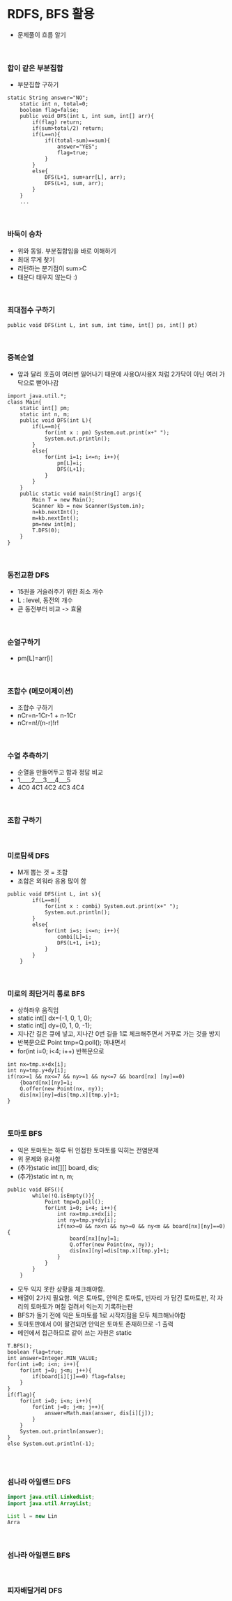 <br>

# RDFS, BFS 활용
- 문제풀이 흐름 알기

<br>

### 합이 같은 부분집합
- 부분집합 구하기
````
static String answer="NO";
	static int n, total=0;
	boolean flag=false;
	public void DFS(int L, int sum, int[] arr){
		if(flag) return;
		if(sum>total/2) return;
		if(L==n){
			if((total-sum)==sum){
				answer="YES";
				flag=true;
			}	
		}
		else{
			DFS(L+1, sum+arr[L], arr);
			DFS(L+1, sum, arr);
		}
	}
	...
````


<br>

### 바둑이 승차
- 위와 동일. 부분집함임을 바로 이해하기
- 최대 무게 찾기
- 리턴하는 분기점이 sum>C
- 태운다 태우지 않는다 :)




<br>

### 최대점수 구하기
````
public void DFS(int L, int sum, int time, int[] ps, int[] pt)
````





<br>

### 중복순열
- 앞과 달리 호출이 여러번 일어나기 때문에 사용O/사용X 처럼 2가닥이 아닌 여러 가닥으로 뻗어나감
```
import java.util.*;
class Main{
	static int[] pm;
	static int n, m;
	public void DFS(int L){
		if(L==m){
			for(int x : pm) System.out.print(x+" ");
			System.out.println();
		}
		else{
			for(int i=1; i<=n; i++){
				pm[L]=i;
				DFS(L+1);
			}
		}
	}
	public static void main(String[] args){
		Main T = new Main();
		Scanner kb = new Scanner(System.in);
		n=kb.nextInt();
		m=kb.nextInt();
		pm=new int[m];
		T.DFS(0);
	}
}
```




<br>

### 동전교환 DFS
- 15원을 거슬러주기 위한 최소 개수
- L : level, 동전의 개수
- 큰 동전부터 비교 -> 효율





<br>

### 순열구하기
- pm[L]=arr[i]





<br>

### 조합수 (메모이제이션)
- 조합수 구하기
- nCr=n-1Cr-1 + n-1Cr
- nCr=n!/(n-r)!r!





<br>

### 수열 추측하기
- 순열을 만들어두고 합과 정답 비교
- 1____2___3___4___5
- 4C0 4C1 4C2 4C3 4C4





<br>

### 조합 구하기






<br>

### 미로탐색 DFS
- M개 뽑는 것 = 조합
- 조합은 외워라 응용 많이 함
````
public void DFS(int L, int s){
		if(L==m){
			for(int x : combi) System.out.print(x+" ");
			System.out.println();
		}
		else{
			for(int i=s; i<=n; i++){
				combi[L]=i;
				DFS(L+1, i+1);
			}
		}
	}
````




<br>

### 미로의 최단거리 통로 BFS
- 상하좌우 움직임
- static int[] dx={-1, 0, 1, 0};
- static int[] dy={0, 1, 0, -1};
- 지나간 길은 큐에 넣고, 지나간 0번 길을 1로 체크해주면서 거꾸로 가는 것을 방지
- 반복문으로 Point tmp=Q.poll(); 꺼내면서
- for(int i=0; i<4; i++) 반복문으로 
````
int nx=tmp.x+dx[i];   
int ny=tmp.y+dy[i];
if(nx>=1 && nx<=7 && ny>=1 && ny<=7 && board[nx] [ny]==0)
    {board[nx][ny]=1;
    Q.offer(new Point(nx, ny));
    dis[nx][ny]=dis[tmp.x][tmp.y]+1;
}
````

<br>

### 토마토 BFS
- 익은 토마토는 하루 뒤 인접한 토마토를 익히는 전염문제
- 위 문제와 유사함
- (추가)static int[][] board, dis;
- (추가)static int n, m;
````
public void BFS(){
		while(!Q.isEmpty()){
			Point tmp=Q.poll();
			for(int i=0; i<4; i++){
				int nx=tmp.x+dx[i];
				int ny=tmp.y+dy[i];
				if(nx>=0 && nx<n && ny>=0 && ny<m && board[nx][ny]==0){
					board[nx][ny]=1;
					Q.offer(new Point(nx, ny));
					dis[nx][ny]=dis[tmp.x][tmp.y]+1;
				}
			}
		}	
	}
````
- 모두 익지 못한 상황을 체크해야함.
- 배열이 2가지 필요함. 익은 토마토, 안익은 토마토, 빈자리 가 담긴 토마토판, 각 자리의 토마토가 며칠 걸려서 익는지 기록하는판
- BFS가 돌기 전에 익은 토마토를 1로 시작지점을 모두 체크해놔야함
- 토마토판에서 0이 팔견되면 안익은 토마토 존재하므로 -1 출력
- 메인에서 접근하므로 같이 쓰는 자원은 static
````
T.BFS();
boolean flag=true;
int answer=Integer.MIN_VALUE;
for(int i=0; i<n; i++){
	for(int j=0; j<m; j++){
		if(board[i][j]==0) flag=false;
	}
}
if(flag){
	for(int i=0; i<n; i++){
		for(int j=0; j<m; j++){
			answer=Math.max(answer, dis[i][j]);
		}
	}
	System.out.println(answer);
}
else System.out.println(-1);


````

<br>

### 섬나라 아일랜드 DFS
````Java
import java.util.LinkedList;
import java.util.ArrayList;

List l = new Lin
Arra
````




<br>

### 섬나라 아일랜드 BFS




<br>

### 피자배달거리 DFS



